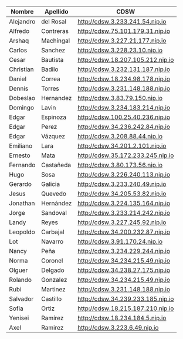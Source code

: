 | Nombre    | Apellido  | CDSW                              |
|-----------|-----------|-----------------------------------|
| Alejandro | del Rosal | http://cdsw.3.233.241.54.nip.io   |
| Alfredo   | Contreras | http://cdsw.75.101.179.31.nip.io  |
| Arshaq    | Machingal | http://cdsw.3.227.21.177.nip.io   |
| Carlos    | Sanchez   | http://cdsw.3.228.23.10.nip.io    |
| Cesar     | Bautista  | http://cdsw.18.207.105.212.nip.io |
| Christian | Badilo    | http://cdsw.3.232.131.187.nip.io  |
| Daniel    | Correa    | http://cdsw.18.234.98.178.nip.io  |
| Dennis    | Torres    | http://cdsw.3.231.148.188.nip.io  |
| Dobeslao  | Hernandez | http://cdsw.3.83.79.150.nip.io    |
| Domingo   | Lavin     | http://cdsw.3.234.183.214.nip.io  |
| Edgar     | Espinoza  | http://cdsw.100.25.40.236.nip.io  |
| Edgar     | Perez     | http://cdsw.34.236.242.84.nip.io  |
| Edgar     | Vázquez   | http://cdsw.3.208.88.44.nip.io    |
| Emiliano  | Lara      | http://cdsw.34.201.2.101.nip.io   |
| Ernesto   | Mata      | http://cdsw.35.172.233.245.nip.io |
| Fernando  | Castañeda | http://cdsw.3.80.173.56.nip.io    |
| Hugo      | Sosa      | http://cdsw.3.226.240.113.nip.io  |
| Gerardo   | Galicia   | http://cdsw.3.233.240.49.nip.io   |
| Jesus     | Quevedo   | http://cdsw.34.205.53.82.nip.io   |
| Jonathan  | Hernández | http://cdsw.3.224.135.164.nip.io  |
| Jorge     | Sandoval  | http://cdsw.3.233.214.242.nip.io  |
| Landy     | Reyes     | http://cdsw.3.227.245.92.nip.io   |
| Leopoldo  | Carbajal  | http://cdsw.34.200.232.87.nip.io  |
| Lot       | Navarro   | http://cdsw.3.91.170.24.nip.io    |
| Nancy     | Peña      | http://cdsw.3.234.229.244.nip.io  |
| Norma     | Coronel   | http://cdsw.34.234.215.49.nip.io  |
| Olguer    | Delgado   | http://cdsw.34.238.27.175.nip.io  |
| Rolando   | Gonzalez  | http://cdsw.34.234.215.49.nip.io  |
| Rubi      | Martinez  | http://cdsw.3.231.148.188.nip.io  |
| Salvador  | Castillo  | http://cdsw.34.239.233.185.nip.io |
| Sofia     | Ortiz     | http://cdsw.18.215.187.210.nip.io |
| Yenisei   | Ramírez   | http://cdsw.18.234.184.5.nip.io   |
| Axel      | Ramirez   | http://cdsw.3.223.6.49.nip.io     |
